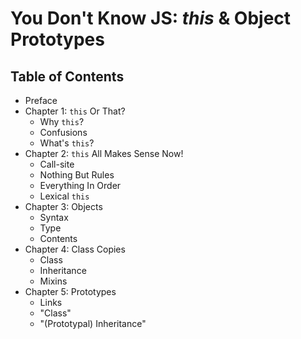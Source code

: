 # You Don't Know JS: *this* & Object Prototypes

## Table of Contents

* Preface
* Chapter 1: `this` Or That?
	* Why `this`?
	* Confusions
	* What's `this`?
* Chapter 2: `this` All Makes Sense Now!
	* Call-site
	* Nothing But Rules
	* Everything In Order
	* Lexical `this`
* Chapter 3: Objects
	* Syntax
	* Type
	* Contents
* Chapter 4: Class Copies
	* Class
	* Inheritance
	* Mixins
* Chapter 5: Prototypes
	* Links
	* "Class"
	* "(Prototypal) Inheritance"
